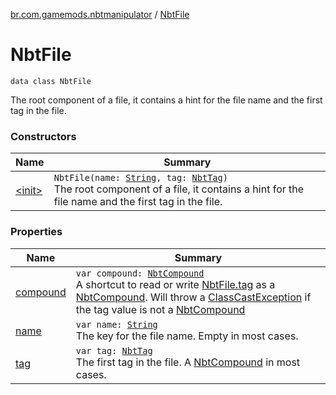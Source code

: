 [br.com.gamemods.nbtmanipulator](../index.md) / [NbtFile](./index.md)

# NbtFile

`data class NbtFile`

The root component of a file, it contains a hint for the file name and the first tag in the file.

### Constructors

| Name | Summary |
|---|---|
| [&lt;init&gt;](-init-.md) | `NbtFile(name: `[`String`](https://kotlinlang.org/api/latest/jvm/stdlib/kotlin/-string/index.html)`, tag: `[`NbtTag`](../-nbt-tag.md)`)`<br>The root component of a file, it contains a hint for the file name and the first tag in the file. |

### Properties

| Name | Summary |
|---|---|
| [compound](compound.md) | `var compound: `[`NbtCompound`](../-nbt-compound/index.md)<br>A shortcut to read or write [NbtFile.tag](tag.md) as a [NbtCompound](../-nbt-compound/index.md). Will throw a [ClassCastException](https://kotlinlang.org/api/latest/jvm/stdlib/kotlin/-class-cast-exception/index.html) if the tag value is not a [NbtCompound](../-nbt-compound/index.md) |
| [name](name.md) | `var name: `[`String`](https://kotlinlang.org/api/latest/jvm/stdlib/kotlin/-string/index.html)<br>The key for the file name. Empty in most cases. |
| [tag](tag.md) | `var tag: `[`NbtTag`](../-nbt-tag.md)<br>The first tag in the file. A [NbtCompound](../-nbt-compound/index.md) in most cases. |
